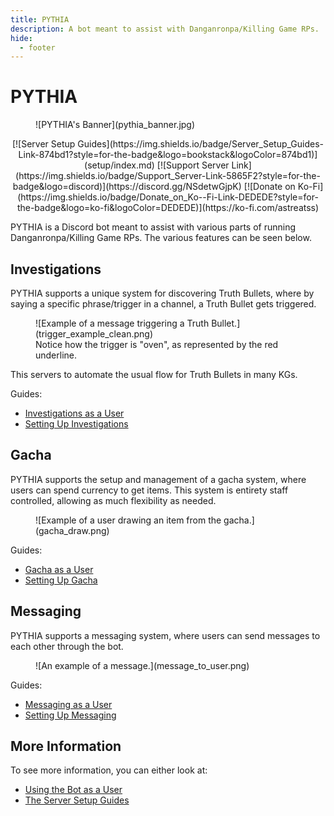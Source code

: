 ```yaml
---
title: PYTHIA
description: A bot meant to assist with Danganronpa/Killing Game RPs.
hide:
  - footer
---
```


# PYTHIA

<figure markdown>
  ![PYTHIA's Banner](pythia_banner.jpg)
</figure>

<p align="center" markdown="1">
  [![Server Setup Guides](https://img.shields.io/badge/Server_Setup_Guides-Link-874bd1?style=for-the-badge&logo=bookstack&logoColor=874bd1)](setup/index.md)
  [![Support Server Link](https://img.shields.io/badge/Support_Server-Link-5865F2?style=for-the-badge&logo=discord)](https://discord.gg/NSdetwGjpK)
  [![Donate on Ko-Fi](https://img.shields.io/badge/Donate_on_Ko--Fi-Link-DEDEDE?style=for-the-badge&logo=ko-fi&logoColor=DEDEDE)](https://ko-fi.com/astreatss)
</p>

PYTHIA is a Discord bot meant to assist with various parts of running Danganronpa/Killing Game RPs. The various features can be seen below.

## Investigations

PYTHIA supports a unique system for discovering Truth Bullets, where by saying a specific phrase/trigger in a channel, a Truth Bullet gets triggered.
<figure markdown>
  ![Example of a message triggering a Truth Bullet.](trigger_example_clean.png)
  <figcaption>Notice how the trigger is "oven", as represented by the red underline.</figcaption>
</figure>

This servers to automate the usual flow for Truth Bullets in many KGs. 

Guides:
- [Investigations as a User](usage/investigations.md)
- [Setting Up Investigations](setup/investigations_setup.md)

## Gacha

PYTHIA supports the setup and management of a gacha system, where users can spend currency to get items. This system is entirety staff controlled, allowing as much flexibility as needed.

<figure markdown>
  ![Example of a user drawing an item from the gacha.](gacha_draw.png)
</figure>

Guides:
- [Gacha as a User](usage/gacha.md)
- [Setting Up Gacha](setup/gacha_setup.md)

## Messaging

PYTHIA supports a messaging system, where users can send messages to each other through the bot.

<figure markdown>
  ![An example of a message.](message_to_user.png)
</figure>

Guides:
- [Messaging as a User](usage/messaging.md)
- [Setting Up Messaging](setup/messaging_setup.md)

## More Information

To see more information, you can either look at:
- [Using the Bot as a User](usage/index.md)
- [The Server Setup Guides](setup/index.md)